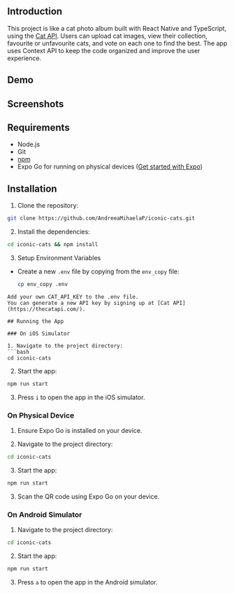 ## Introduction

This project is like a cat photo album built with React Native and TypeScript, using the [Cat API](https://thecatapi.com/). Users can upload cat images, view their collection, favourite or unfavourite cats, and vote on each one to find the best. The app uses Context API to keep the code organized and improve the user experience.

## Demo


## Screenshots


## Requirements

- Node.js
- Git
- [npm](https://www.npmjs.com/)
- Expo Go for running on physical devices ([Get started with Expo](https://docs.expo.dev/get-started/create-a-project/#open-the-app-on-your-device))

## Installation

1. Clone the repository:
 ```bash
git clone https://github.com/AndreeaMihaelaP/iconic-cats.git
```

2. Install the dependencies:
```bash
cd iconic-cats && npm install
```

3. Setup Environment Variables
- Create a new `.env` file by copying from the `env_copy` file:

  ```bash
  cp env_copy .env
```
Add your own CAT_API_KEY to the .env file.
You can generate a new API key by signing up at [Cat API](https://thecatapi.com/).

## Running the App

### On iOS Simulator

1. Navigate to the project directory:
```bash
cd iconic-cats
```

2. Start the app:
```bash
npm run start
```

3. Press `i` to open the app in the iOS simulator.

### On Physical Device

1. Ensure Expo Go is installed on your device.

2. Navigate to the project directory:
```bash
cd iconic-cats
```

3. Start the app:
```bash
npm run start
```

3. Scan the QR code using Expo Go on your device.

### On Android Simulator


1. Navigate to the project directory:
```bash
cd iconic-cats 
```

2. Start the app:
```bash
npm run start
```

3. Press `a` to open the app in the Android simulator.




